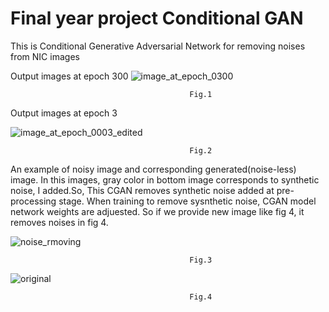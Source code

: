 #  Final year project Conditional GAN
 This is Conditional Generative Adversarial Network for removing noises from NIC images
 
 
 Output images at epoch 300
![image_at_epoch_0300](https://user-images.githubusercontent.com/47823522/146335467-aa869831-b36a-44b9-9a1a-3e724c8a5a4c.png)
 
 
                                            Fig.1
 
 
 Output images at epoch 3
 
 
 ![image_at_epoch_0003_edited](https://user-images.githubusercontent.com/47823522/146335429-1d21ab07-aef3-4274-bbb1-d4c152e9d087.png)
 
 
                                            Fig.2
 
An example of noisy image and corresponding generated(noise-less) image. In this images, gray color in bottom image corresponds to synthetic noise, I added.So, This CGAN removes   synthetic noise added at pre-processing stage. When training to remove sysnthetic noise, CGAN model network weights are adjuested. So if we provide new image like fig 4, it removes noises in fig 4.


![noise_rmoving](https://user-images.githubusercontent.com/47823522/146335518-4d041b9c-7b2b-4133-8da9-686f25092ff9.png)
                                            
                                            
                                            Fig.3

![original](https://user-images.githubusercontent.com/47823522/146336746-3f8fe519-a89a-4a2d-8d2e-caded221b5bc.PNG)
                                            
                                            Fig.4
